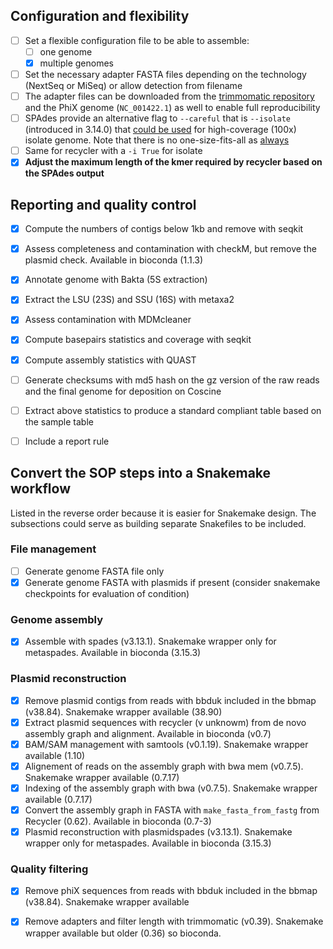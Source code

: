 ## Configuration and flexibility

- [ ] Set a flexible configuration file to be able to assemble:
    - [ ] one genome 
    - [x] multiple genomes
- [ ] Set the necessary adapter FASTA files depending on the technology (NextSeq or MiSeq) or allow detection from filename
- [ ] The adapter files can be downloaded from the [trimmomatic repository](https://github.com/timflutre/trimmomatic/tree/master/adapters) and the PhiX genome (`NC_001422.1`) as well to enable full reproducibility
- [ ] SPAdes provide an alternative flag to `--careful` that is `--isolate` (introduced in 3.14.0) that [could be used](https://github.com/ablab/spades/blob/spades_3.15.4/README.md#sec3.2) for high-coverage (100x) isolate genome. Note that there is no one-size-fits-all as [always](https://github.com/ablab/spades/issues/600)
- [ ] Same for recycler with a `-i True` for isolate
- [x] **Adjust the maximum length of the kmer required by recycler based on the SPAdes output**

## Reporting and quality control

- [x] Compute the numbers of contigs below 1kb and remove with seqkit
- [x] Assess completeness and contamination with checkM, but remove the plasmid check. Available in bioconda (1.1.3)
- [x] Annotate genome with Bakta (5S extraction)
- [x] Extract the LSU (23S) and SSU (16S) with metaxa2
- [x] Assess contamination with MDMcleaner
- [x] Compute basepairs statistics and coverage with seqkit
- [x] Compute assembly statistics with QUAST
- [ ] Generate checksums with md5 hash on the gz version of the raw reads and the final genome for deposition on Coscine
- [ ] Extract above statistics to produce a standard compliant table based on the sample table
- [ ] Include a report rule


## Convert the SOP steps into a Snakemake workflow

Listed in the reverse order because it is easier for Snakemake design. The subsections could serve as building separate Snakefiles to be included.

### File management

- [ ] Generate genome FASTA file only
- [x] Generate genome FASTA with plasmids if present (consider snakemake checkpoints for evaluation of condition)

### Genome assembly

- [x] Assemble with spades (v3.13.1). Snakemake wrapper only for metaspades. Available in bioconda (3.15.3)

### Plasmid reconstruction

- [x] Remove plasmid contigs from reads with bbduk included in the bbmap (v38.84). Snakemake wrapper available (38.90)
- [x] Extract plasmid sequences with recycler (v unknowm) from de novo assembly graph and alignment. Available in bioconda (v0.7)
- [x] BAM/SAM management with samtools (v0.1.19). Snakemake wrapper available (1.10)
- [x] Alignement of reads on the assembly graph with bwa mem (v0.7.5). Snakemake wrapper available (0.7.17)
- [x] Indexing of the assembly graph with bwa (v0.7.5). Snakemake wrapper available (0.7.17)
- [x] Convert the assembly graph in FASTA with `make_fasta_from_fastg` from Recycler (0.62). Available in bioconda (0.7-3)
- [x] Plasmid reconstruction with plasmidspades (v3.13.1). Snakemake wrapper only for metaspades. Available in bioconda (3.15.3)

### Quality filtering 

- [x] Remove phiX sequences from reads with bbduk included in the bbmap (v38.84). Snakemake wrapper available
- [x] Remove adapters and filter length with trimmomatic (v0.39). Snakemake wrapper available but older (0.36) so bioconda.
 
